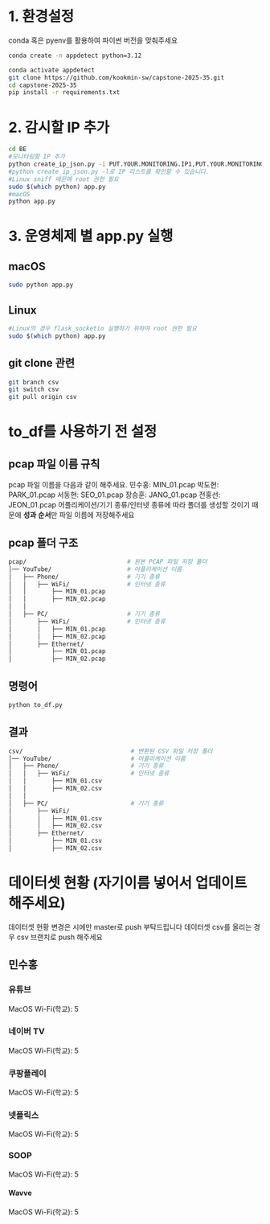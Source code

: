 # 1. 환경설정
conda 혹은 pyenv를 활용하여 파이썬 버전을 맞춰주세요
```bash
conda create -n appdetect python=3.12

conda activate appdetect
git clone https://github.com/kookmin-sw/capstone-2025-35.git
cd capstone-2025-35
pip install -r requirements.txt
```
# 2. 감시할 IP 추가
```bash
cd BE
#모니터링할 IP 추가
python create_ip_json.py -i PUT.YOUR.MONITORING.IP1,PUT.YOUR.MONITORING.IP2
#python create_ip_json.py -l로 IP 리스트를 확인할 수 있습니다.
#Linux sniff 때문에 root 권한 필요
sudo $(which python) app.py
#macOS
python app.py
```
# 3. 운영체제 별 app.py 실행
## macOS
```bash
sudo python app.py
```
## Linux
```bash
#Linux의 경우 flask_socketio 실행하기 위하여 root 권한 필요
sudo $(which python) app.py
```
## git clone 관련
```bash
git branch csv
git switch csv
git pull origin csv
```
# to_df를 사용하기 전 설정
## pcap 파일 이름 규칙
pcap 파일 이름을 다음과 같이 해주세요. 
민수홍: MIN_01.pcap 
박도현: PARK_01.pcap 
서동현: SEO_01.pcap 
장승훈: JANG_01.pcap 
전홍선: JEON_01.pcap 
어플리케이션/기기 종류/인터넷 종류에 따라 폴더를 생성할 것이기 때문에 **성과 순서**만 파일 이름에 저장해주세요
## pcap 폴더 구조
```bash
pcap/                            # 원본 PCAP 파일 저장 폴더
│── YouTube/                     # 어플리케이션 이름
│   ├── Phone/                   # 기기 종류
│   │   ├── WiFi/                # 인터넷 종류
│   │       ├── MIN_01.pcap
│   │       ├── MIN_02.pcap
│   │   
│   ├── PC/                      # 기기 종류
│       ├── WiFi/                # 인터넷 종류
│       │   ├── MIN_01.pcap
│       │   ├── MIN_02.pcap
│       ├── Ethernet/
│           ├── MIN_01.pcap
│           ├── MIN_02.pcap
```
## 명령어
```bash
python to_df.py
```
## 결과
```bash
csv/                              # 변환된 CSV 파일 저장 폴더
│── YouTube/                      # 어플리케이션 이름
│   ├── Phone/                    # 기기 종류
│   │   ├── WiFi/                 # 인터넷 종류
│   │       ├── MIN_01.csv
│   │       ├── MIN_02.csv
│   │ 
│   ├── PC/                       # 기기 종류
│       ├── WiFi/
│       │   ├── MIN_01.csv
│       │   ├── MIN_02.csv
│       ├── Ethernet/
│           ├── MIN_01.csv
│           ├── MIN_02.csv
```

# 데이터셋 현황 (자기이름 넣어서 업데이트 해주세요)
데이터셋 현황 변경은 시에만 master로 push 부탁드립니다
데이터셋 csv를 올리는 경우 csv 브랜치로 push 해주세요
## 민수홍
### 유튜브
MacOS Wi-Fi(학교): 5
### 네이버 TV
MacOS Wi-Fi(학교): 5
### 쿠팡플레이
MacOS Wi-Fi(학교): 5
### 넷플릭스
MacOS Wi-Fi(학교): 5
### SOOP
MacOS Wi-Fi(학교): 5
#### Wavve
MacOS Wi-Fi(학교): 5